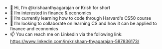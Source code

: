 - 👋 Hi, I’m @krishaanthyagarajan or Krish for short
- 👀 I’m interested in finance & economics
- 🌱 I’m currently learning how to code through Harvard's CS50 course
- 💞️ I’m looking to collaborate on learning CS and how it can be applied to finance and economics
- 📫 You can reach me on Linkedin via the following link: https://www.linkedin.com/in/krishaan-thyagarajan-587836173/

<!---
krishaanthyagarajan/krishaanthyagarajan is a ✨ special ✨ repository because its `README.md` (this file) appears on your GitHub profile.
You can click the Preview link to take a look at your changes.
--->
